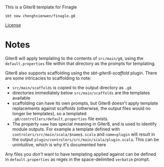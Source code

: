 This is a Giter8 template for Finagle

```
sbt new chenghsienwen/finagle.g8
```

[License](./LICENSE)

# Notes

Giter8 will apply templating to the contents of `src/main/g8`, using the `default.properties` file within that directory as the prompts for templating.

Giter8 also supports scaffolding using the *sbt-giter8-scaffold* plugin. There are some intricacies to scaffolding to note:

* `src/main/scaffolds` is copied to the output directory as `.g8`
* directories immediately below `src/main/scaffolds` are the templates available
* scaffolding can have its own prompts, but Giter8 doesn't apply template replacements against scaffolds (otherwise, the output files would no longer be templates), so a templated `.g8/controllers/default.properties` file exists.
* The property `name` has special meaning in Giter8, and is used to identify module outputs. 
    For example a template defined with `controlers/src/main/scala/$name$.scala` and `name=plugin` will result in the output `plugin/controlers/src/main/scala/plugin.scala`. This can be unintuitive, which is why it's documented here

Any files you *don't* want to have templating applied against can be defined in `default.properties` as regex in the space-delimited `verbatim` prompt.